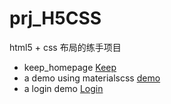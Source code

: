 # prj_H5CSS
html5 + css 布局的练手项目
- keep_homepage
 [Keep](http://htmlpreview.github.io/?https://github.com/Terence95/prj_H5CSS/blob/master/fake_keepfit/index_fake.html)
- a demo using materialscss
 [demo](http://htmlpreview.github.io/?https://github.com/Terence95/prj_H5CSS/blob/master/demo/index.html)
- a login demo
 [Login](http://htmlpreview.github.io/?https://github.com/Terence95/prj_H5CSS/blob/master/logInDemo/login.html)

